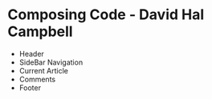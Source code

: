 # Composing Code - David Hal Campbell

- Header
- SideBar Navigation
- Current Article
- Comments
- Footer
